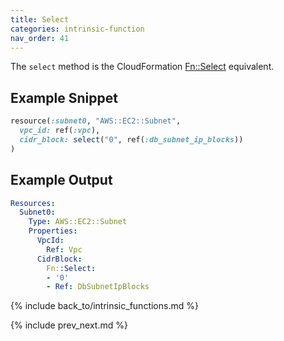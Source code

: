 ```yaml
---
title: Select
categories: intrinsic-function
nav_order: 41
---
```


The `select` method is the CloudFormation [Fn::Select](https://docs.aws.amazon.com/AWSCloudFormation/latest/UserGuide/intrinsic-function-reference-select.html) equivalent.

## Example Snippet

```ruby
resource(:subnet0, "AWS::EC2::Subnet",
  vpc_id: ref(:vpc),
  cidr_block: select("0", ref(:db_subnet_ip_blocks))
)
```

## Example Output

```yaml
Resources:
  Subnet0:
    Type: AWS::EC2::Subnet
    Properties:
      VpcId:
        Ref: Vpc
      CidrBlock:
        Fn::Select:
        - '0'
        - Ref: DbSubnetIpBlocks
```

{% include back_to/intrinsic_functions.md %}

{% include prev_next.md %}